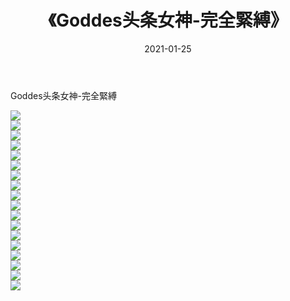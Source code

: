 ﻿---
layout: post
title:  《Goddes头条女神-完全緊縛》
date:   2021-01-25
img: http://img.660000.xyz/Sharelink/网络美图/2021/Goddes头条女神-完全緊縛/000.jpg
categories: [美女, 清纯, 唯美]
---

Goddes头条女神-完全緊縛

  ![](http://img.660000.xyz/Sharelink/网络美图/2021/Goddes头条女神-完全緊縛/001.jpg) <br> ![](http://img.660000.xyz/Sharelink/网络美图/2021/Goddes头条女神-完全緊縛/002.jpg) <br> ![](http://img.660000.xyz/Sharelink/网络美图/2021/Goddes头条女神-完全緊縛/003.jpg) <br> ![](http://img.660000.xyz/Sharelink/网络美图/2021/Goddes头条女神-完全緊縛/004.jpg) <br> ![](http://img.660000.xyz/Sharelink/网络美图/2021/Goddes头条女神-完全緊縛/005.jpg) <br> ![](http://img.660000.xyz/Sharelink/网络美图/2021/Goddes头条女神-完全緊縛/006.jpg) <br> ![](http://img.660000.xyz/Sharelink/网络美图/2021/Goddes头条女神-完全緊縛/007.jpg) <br> ![](http://img.660000.xyz/Sharelink/网络美图/2021/Goddes头条女神-完全緊縛/008.jpg) <br> ![](http://img.660000.xyz/Sharelink/网络美图/2021/Goddes头条女神-完全緊縛/009.jpg) <br> ![](http://img.660000.xyz/Sharelink/网络美图/2021/Goddes头条女神-完全緊縛/010.jpg) <br> ![](http://img.660000.xyz/Sharelink/网络美图/2021/Goddes头条女神-完全緊縛/011.jpg) <br> ![](http://img.660000.xyz/Sharelink/网络美图/2021/Goddes头条女神-完全緊縛/012.jpg) <br> ![](http://img.660000.xyz/Sharelink/网络美图/2021/Goddes头条女神-完全緊縛/013.jpg) <br> ![](http://img.660000.xyz/Sharelink/网络美图/2021/Goddes头条女神-完全緊縛/014.jpg) <br> ![](http://img.660000.xyz/Sharelink/网络美图/2021/Goddes头条女神-完全緊縛/015.jpg) <br> ![](http://img.660000.xyz/Sharelink/网络美图/2021/Goddes头条女神-完全緊縛/016.jpg) <br> ![](http://img.660000.xyz/Sharelink/网络美图/2021/Goddes头条女神-完全緊縛/017.jpg) <br> ![](http://img.660000.xyz/Sharelink/网络美图/2021/Goddes头条女神-完全緊縛/018.jpg) <br>